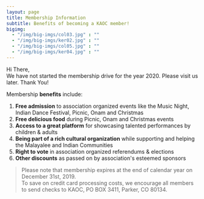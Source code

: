 ```yaml
---
layout: page
title: Membership Information
subtitle: Benefits of becoming a KAOC member!
bigimg:
  - "/img/big-imgs/col03.jpg" : ""
  - "/img/big-imgs/ker02.jpg" : ""
  - "/img/big-imgs/col05.jpg" : ""
  - "/img/big-imgs/ker04.jpg" : ""
---
```

Hi There, <br/>
We have not started the membership drive for the year 2020. Please visit us later. Thank You!

<!-- Membership is open to all those who are interested in organizing, participating and enjoying cultural, social and entertainment programs conducted by the association. We have 3 options for you to make the payment.

1. Pay to a committee member(Square /Check/Cash - Check Preferred).<br/>
2. Mail a check<br/>
3. Pay via PayPal.<br/>

**Membership fees**
<table>
	<tr>
		<td>Membership Type</td><td>Cost</td>
	</tr>
	<tr>
		<td>Family</td><td>$70</td>
	</tr>
	<tr>
		<td>Single</td><td>$35</td>
	</tr>
	<tr>
		<td>Guest Entry Fee</td><td>Varies per event</td>	
	</tr>
</table>


>\* Due to increase in the fees we are charging $2.5 extra for Family and $1.5 extra for Individual while using Paypal payment. <br/>To avoid this charge members are most welcome to pay by Check 

**Mail a  check:** <br/>
Make payments to: Kerala Association of Colorado<br/>
Memo: email address/phone number<br/>
Mailing Address: Treasurer, PO BOX 3411, Parker, CO 80134

**Pay online via secure www.paypal.com website.**
<form action="https://www.paypal.com/cgi-bin/webscr" method="post" target="_top">
<input type="hidden" name="cmd" value="_s-xclick">
<input type="hidden" name="hosted_button_id" value="6YYL2BXQM3YPJ">
<table>
<tr><td><input type="hidden" name="on0" value="Subscription">Subscription</td></tr><tr><td><select name="os0">
	<option value="Family Membership">Family Membership $72.50 USD</option>
	<option value="Single Membership">Single Membership $36.50 USD</option>
</select> </td></tr>
</table>
<input type="hidden" name="currency_code" value="USD">
<input type="image" src="https://www.paypalobjects.com/en_US/i/btn/btn_paynowCC_LG.gif" border="0" name="submit" alt="PayPal - The safer, easier way to pay online!">
<img alt="" border="0" src="https://www.paypalobjects.com/en_US/i/scr/pixel.gif" width="1" height="1">
</form>

**Contact Details**<br/>
Please do not forget to register your details **[here](https://tinyurl.com/KAOC2019)**<br/>
(This will help us validate, we have all the right contact information.) )

-->

Membership **benefits** include:  
1. **Free admission** to association organized events like the Music Night, Indian Dance Festival, Picnic, Onam and Christmas  
2. **Free delicious food** during Picnic, Onam and Christmas events  
3. **Access to a great platform** for showcasing talented performances by children & adults  
4. **Being part of a rich cultural organization** while supporting and helping the Malayalee and Indian Communities  
5. **Right to vote** in association organized referendums & elections  
6. **Other discounts** as passed on by association's esteemed sponsors  

>Please note that membership expires at the end of calendar year on December 31st, 2019. <br/>
To save on credit card processing costs, we encourage all members to send checks to KAOC, PO BOX 3411, Parker, CO 80134.

